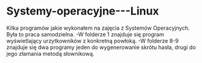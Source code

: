 # Systemy-operacyjne---Linux
Kilka programów jakie wykonałem na zajęcia z Systemów Operacyjnych. Była to praca samodzielna.
-W folderze 1 znajduje się program wyświetlający urzytkowników z konkretną powłoką.
-W folderze 8-9 znajduje się dwa programy jeden do wygenerowanie skrótu hasła, drugi do jego złamania metodą słownikową.
